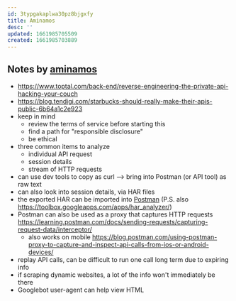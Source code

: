 ```yaml
---
id: 3typgakaplwa30pz8bjgxfy
title: Aminamos
desc: ''
updated: 1661985705509
created: 1661985703889
---
```


## Notes by [aminamos](https://github.com/aminamos)
- https://www.toptal.com/back-end/reverse-engineering-the-private-api-hacking-your-couch
- https://blog.tendigi.com/starbucks-should-really-make-their-apis-public-6b64a1c2e923
- keep in mind
    - review the terms of service before starting this
    - find a path for "responsible disclosure"
    - be ethical
- three common items to analyze
    - individual API request
    - session details
    - stream of HTTP requests
- can use dev tools to copy as curl --> bring into Postman (or API tool) as raw text
- can also look into session details, via HAR files
- the exported HAR can be imported into [Postman](https://www.postman.com/postman/workspace/postman-answers/documentation/9215231-dd262075-9008-429c-8039-c8c67ee9bf67) (P.S. also https://toolbox.googleapps.com/apps/har_analyzer/)
- Postman can also be used as a proxy that captures HTTP requests https://learning.postman.com/docs/sending-requests/capturing-request-data/interceptor/
    - also works on mobile https://blog.postman.com/using-postman-proxy-to-capture-and-inspect-api-calls-from-ios-or-android-devices/
- replay API calls, can be difficult to run one call long term due to expiring info
- if scraping dynamic websites, a lot of the info won't immediately be there
- Googlebot user-agent can help view HTML
